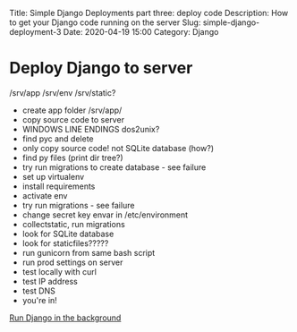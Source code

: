 Title: Simple Django Deployments part three: deploy code
Description: How to get your Django code running on the server
Slug: simple-django-deployment-3
Date: 2020-04-19 15:00
Category: Django

# Deploy Django to server

/srv/app
/srv/env
/srv/static?

- create app folder /srv/app/
- copy source code to server
- WINDOWS LINE ENDINGS dos2unix?
- find pyc and delete
- only copy source code! not SQLite database (how?)
- find py files (print dir tree?)
- try run migrations to create database - see failure
- set up virtualenv
- install requirements
- activate env
- try run migrations - see failure
- change secret key envar in /etc/environment
- collectstatic, run migrations
- look for SQLite database
- look for staticfiles?????
- run gunicorn from same bash script
- run prod settings on server
- test locally with curl
- test IP address
- test DNS
- you're in!

[Run Django in the background]({filename}/simple-django-deployment-4.md)

